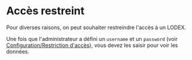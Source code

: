 # Accès restreint

Pour diverses raisons, on peut souhaiter restreindre l'accès à un LODEX.

Une fois que l'administrateur a défini un `username` et un `password` \(voir [Configuration/Restriction d'accès](/Configuration/RestrictionAccès/README.md)\), vous devez les saisir pour voir les données.
